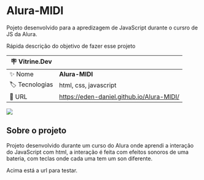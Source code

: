 # Alura-MIDI
 Pojeto desenvolvido para a apredizagem de JavaScript durante o cursro de JS da Alura. 

Rápida descrição do objetivo de fazer esse projeto

| :placard: Vitrine.Dev |     |
| -------------  | --- |
| :sparkles: Nome        | **Alura-MIDI**
| :label: Tecnologias | html, css, javascript
| :rocket: URL         | https://eden-daniel.github.io/Alura-MIDI/

<!-- Inserir imagem com a #vitrinedev ao final do link -->
![](https://via.placeholder.com/1200x500.png?text=imagem+lindona+do+meu+projeto#vitrinedev)

## Sobre o projeto

Projeto desenvolvido durante um curso do Alura onde aprendi a interação do JavaScript com html, a interação é feita com efeitos sonoros de uma bateria, com teclas onde cada uma tem um son diferente.

Acima está a url para testar.
